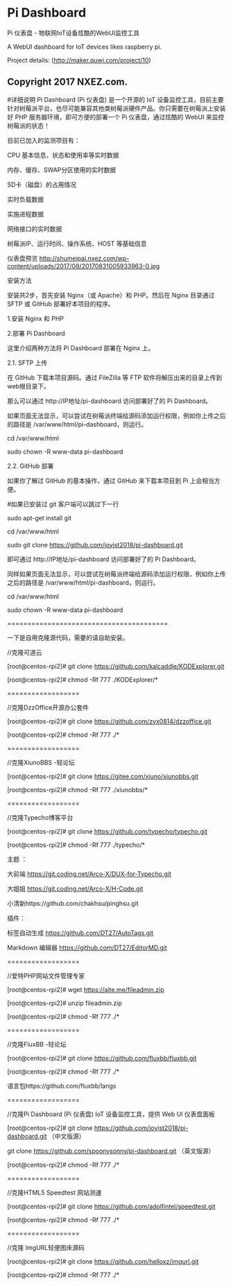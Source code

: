 # Pi Dashboard
Pi 仪表盘 - 物联网IoT设备炫酷的WebUI监控工具

A WebUI dashboard for IoT devices likes raspberry pi.

Project details: (http://maker.quwj.com/project/10)

Copyright 2017 NXEZ.com.
------------------
#详细说明
Pi Dashboard (Pi 仪表盘) 是一个开源的 IoT 设备监控工具，目前主要针对树莓派平台，也尽可能兼容其他类树莓派硬件产品。你只需要在树莓派上安装好 PHP 服务器环境，即可方便的部署一个 Pi 仪表盘，通过炫酷的 WebUI 来监控树莓派的状态！

目前已加入的监测项目有：

CPU 基本信息、状态和使用率等实时数据

内存、缓存、SWAP分区使用的实时数据

SD卡（磁盘）的占用情况

实时负载数据

实施进程数据

网络接口的实时数据

树莓派IP、运行时间、操作系统、HOST 等基础信息

仪表盘预览
http://shumeipai.nxez.com/wp-content/uploads/2017/08/20170831005933963-0.jpg

安装方法

安装共2步，首先安装 Nginx（或 Apache）和 PHP。然后在 Nginx 目录通过 SFTP 或 GitHub 部署好本项目的程序。

1.安装 Nginx 和 PHP

2.部署 Pi Dashboard

这里介绍两种方法将 Pi Dashboard 部署在 Nginx 上。

2.1. SFTP 上传

在 GitHub 下载本项目源码。通过 FileZilla 等 FTP 软件将解压出来的目录上传到web根目录下。

那么可以通过 http://IP地址/pi-dashboard 访问部署好了的 Pi Dashboard。

如果页面无法显示，可以尝试在树莓派终端给源码添加运行权限，例如你上传之后的路径是 /var/www/html/pi-dashboard，则运行。

cd /var/www/html

sudo chown -R www-data pi-dashboard

2.2. GitHub 部署

如果你了解过 GitHub 的基本操作，通过 GitHub 来下载本项目到 Pi 上会相当方便。

#如果已安装过 git 客户端可以跳过下一行

sudo apt-get install git

cd /var/www/html

sudo git clone https://github.com/joyist2018/pi-dashboard.git

即可通过 http://IP地址/pi-dashboard 访问部署好了的 Pi Dashboard。

同样如果页面无法显示，可以尝试在树莓派终端给源码添加运行权限，例如你上传之后的路径是 /var/www/html/pi-dashboard，则运行。

cd /var/www/html

sudo chown -R www-data pi-dashboard

========================================

一下是自用克隆源代码，需要的请自助安装。

//克隆可道云

[root@centos-rpi2]# git clone https://github.com/kalcaddle/KODExplorer.git

[root@centos-rpi2]# chmod -Rf 777 ./KODExplorer/*

==================

//克隆DzzOffice开源办公套件

[root@centos-rpi2]# git clone https://github.com/zyx0814/dzzoffice.git

[root@centos-rpi2]# chmod -Rf 777 ./*

==================

//克隆XiunoBBS -轻论坛 

[root@centos-rpi2]# git clone https://gitee.com/xiuno/xiunobbs.git  

[root@centos-rpi2]# chmod -Rf 777 ./xiunobbs/*

==================

//克隆Typecho博客平台

[root@centos-rpi2]# git clone https://github.com/typecho/typecho.git

[root@centos-rpi2]# chmod -Rf 777 ./typecho/*

主题 ：

大前端 https://git.coding.net/Arco-X/DUX-for-Typecho.git

大姐姐 https://git.coding.net/Arco-X/H-Code.git

小清新https://github.com/chakhsu/pinghsu.git


插件：

标签自动生成 https://github.com/DT27/AutoTags.git

Markdown 编辑器 https://github.com/DT27/EditorMD.git


==================

//爱特PHP网站文件管理专家

[root@centos-rpi2]# wget https://aite.me/fileadmin.zip

[root@centos-rpi2]# unzip fileadmin.zip

[root@centos-rpi2]# chmod -Rf 777 ./*


==================

//克隆FluxBB -轻论坛 

[root@centos-rpi2]# git clone https://github.com/fluxbb/fluxbb.git

[root@centos-rpi2]# chmod -Rf 777 ./*


语言包https://github.com/fluxbb/langs


==================

//克隆Pi Dashboard (Pi 仪表盘) IoT 设备监控工具，提供 Web UI 仪表盘面板

[root@centos-rpi2]# git clone https://github.com/joyist2018/pi-dashboard.git  （中文版源）

git clone https://github.com/spoonysonny/pi-dashboard.git （英文版源）


[root@centos-rpi2]# chmod -Rf 777 ./*


==================

//克隆HTML5 Speedtest 网站测速

[root@centos-rpi2]# git clone https://github.com/adolfintel/speedtest.git

[root@centos-rpi2]# chmod -Rf 777 ./*


==================

//克隆 ImgURL轻便图床源码

[root@centos-rpi2]# git clone https://github.com/helloxz/imgurl.git

[root@centos-rpi2]# chmod -Rf 777 ./*






